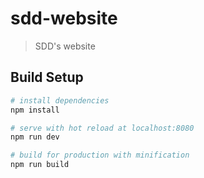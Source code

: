 # sdd-website

> SDD's website

## Build Setup

``` bash
# install dependencies
npm install

# serve with hot reload at localhost:8080
npm run dev

# build for production with minification
npm run build
```
